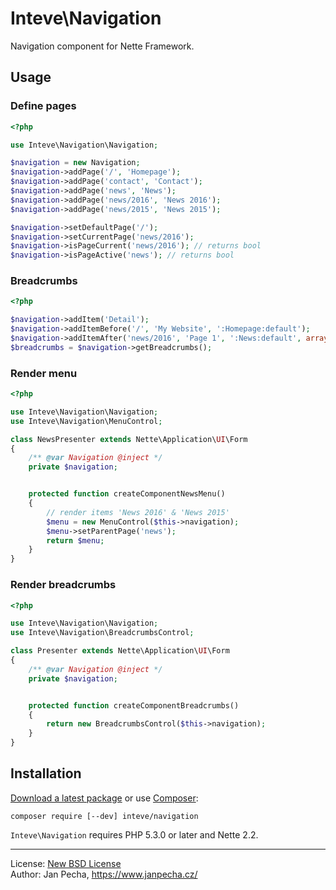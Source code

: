 
# Inteve\Navigation

Navigation component for Nette Framework.

## Usage

### Define pages

``` php
<?php

use Inteve\Navigation\Navigation;

$navigation = new Navigation;
$navigation->addPage('/', 'Homepage');
$navigation->addPage('contact', 'Contact');
$navigation->addPage('news', 'News');
$navigation->addPage('news/2016', 'News 2016');
$navigation->addPage('news/2015', 'News 2015');

$navigation->setDefaultPage('/');
$navigation->setCurrentPage('news/2016');
$navigation->isPageCurrent('news/2016'); // returns bool
$navigation->isPageActive('news'); // returns bool
```

### Breadcrumbs

``` php
<?php

$navigation->addItem('Detail');
$navigation->addItemBefore('/', 'My Website', ':Homepage:default');
$navigation->addItemAfter('news/2016', 'Page 1', ':News:default', array('page' => 1));
$breadcrumbs = $navigation->getBreadcrumbs();
```


### Render menu

``` php
<?php

use Inteve\Navigation\Navigation;
use Inteve\Navigation\MenuControl;

class NewsPresenter extends Nette\Application\UI\Form
{
	/** @var Navigation @inject */
	private $navigation;


	protected function createComponentNewsMenu()
	{
		// render items 'News 2016' & 'News 2015'
		$menu = new MenuControl($this->navigation);
		$menu->setParentPage('news');
		return $menu;
	}
}
```


### Render breadcrumbs

``` php
<?php

use Inteve\Navigation\Navigation;
use Inteve\Navigation\BreadcrumbsControl;

class Presenter extends Nette\Application\UI\Form
{
	/** @var Navigation @inject */
	private $navigation;


	protected function createComponentBreadcrumbs()
	{
		return new BreadcrumbsControl($this->navigation);
	}
}
```


Installation
------------

[Download a latest package](https://github.com/inteve/navigation/releases) or use [Composer](http://getcomposer.org/):

```
composer require [--dev] inteve/navigation
```

`Inteve\Navigation` requires PHP 5.3.0 or later and Nette 2.2.


------------------------------

License: [New BSD License](license.md)
<br>Author: Jan Pecha, https://www.janpecha.cz/
